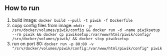 How to run
--------------

1. build image: `docker build --pull -t piwik -f Dockerfile`
1. copy config files from image: `mkdir -p /srv/docker/volumes/piwik/config && docker run -d -name piwiksetup --rm piwik && docker cp piwiksetup:/var/www/html/piwik/config/ /srv/docker/volumes/piwik/ && docker stop piwiksetup`
1. run on port 80: `docker run -p 80:80 -v "/srv/docker/volumes/piwik/config:/var/www/html/piwik/config" piwik`